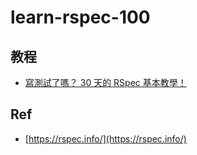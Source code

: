 # learn-rspec-100


## 教程


* [寫測試了嗎？ 30 天的 RSpec 基本教學！](./ironman-4239/)


## Ref

* [https://rspec.info/](https://rspec.info/)